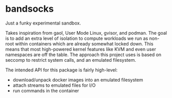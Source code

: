 bandsocks
=========

Just a funky experimental sandbox.

Takes inspiration from gaol, User Mode Linux, gvisor, and podman. The goal is to add an extra level of isolation to compute workloads we run as non-root within containers which are already somewhat locked down. This means that most high-powered kernel features like KVM and even user namespaces are off the table. The approach this project uses is based on seccomp to restrict system calls, and an emulated filesystem.

The intended API for this package is fairly high-level:
- download/unpack docker images into an emulated filesystem
- attach streams to emulated files for I/O
- run commands in the container

